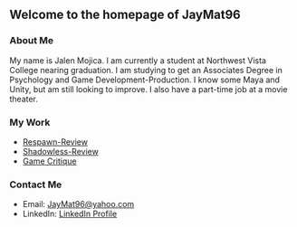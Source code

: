 ## Welcome to the homepage of JayMat96
 
 
 
### About Me

My name is Jalen Mojica. I am currently a student at Northwest Vista College nearing graduation. I am studying to get an Associates Degree in Psychology and Game Development-Production. I know some Maya and Unity, but am still looking to improve. I also have a part-time job at a movie theater.

### My Work

* [Respawn-Review](https://github.com/JayMat96/Respawn-Review)
* [Shadowless-Review](https://github.com/JayMat96/Shadowless-Review)
* [Game Critique](https://github.com/JayMat96/Game-Critique)


### Contact Me

* Email: JayMat96@yahoo.com
* LinkedIn: [LinkedIn Profile](https://www.linkedin.com/in/jalen-mojica-948753125/)
